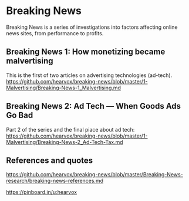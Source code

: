 
# Breaking News
Breaking News is a series of investigations into factors affecting online news sites, from performance to profits. 

## Breaking News 1: How monetizing became malvertising
This is the first of two articles on advertising technologies (ad-tech).  
https://github.com/hearvox/breaking-news/blob/master/1-Malvertising/Breaking-News-1_Malvertising.md

## Breaking News 2: Ad Tech — When Goods Ads Go Bad
Part 2 of the series and the final piace about ad tech:  
https://github.com/hearvox/breaking-news/blob/master/1-Malvertising/Breaking-News-2_Ad-Tech-Tax.md

## References and quotes
https://github.com/hearvox/breaking-news/blob/master/Breaking-News-research/breaking-news-references.md

https://pinboard.in/u:hearvox

